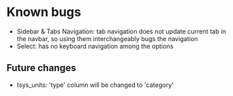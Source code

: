 # Known bugs
- Sidebar & Tabs Navigation: tab navigation does not update current tab in the navbar, so using them interchangeably bugs the navigation
- Select: has no keyboard navigation among the options

## Future changes
- tsys_units: 'type' column will be changed to 'category'